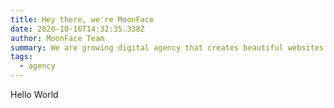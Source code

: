 ```yaml
---
title: Hey there, we're MoonFace
date: 2020-10-16T14:32:35.338Z
author: MoonFace Team
summary: We are growing digital agency that creates beautiful websites that attract customers.
tags:
  - agency
---
```

Hello World